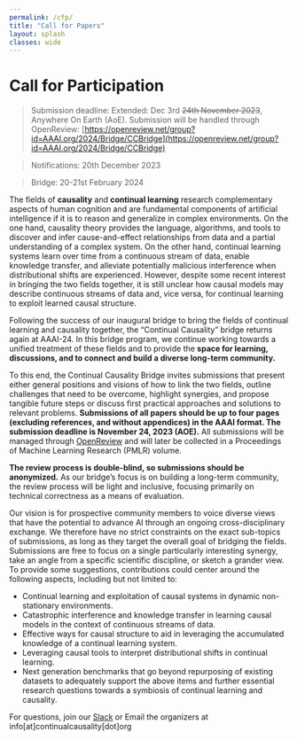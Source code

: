 ```yaml
---
permalink: /cfp/
title: "Call for Papers"
layout: splash
classes: wide 
---
```


# Call for Participation

> Submission deadline: Extended: Dec 3rd ~~24th November 2023~~, Anywhere On Earth (AoE). Submission will be handled through OpenReview: [https://openreview.net/group?id=AAAI.org/2024/Bridge/CCBridge](https://openreview.net/group?id=AAAI.org/2024/Bridge/CCBridge)

> Notifications: 20th December 2023

> Bridge: 20-21st February 2024
 
 
The fields of **causality** and **continual learning** research complementary aspects of human cognition and are
fundamental components of artificial intelligence if it is to reason and generalize in complex environments. On
the one hand, causality theory provides the language, algorithms, and tools to discover and infer cause-and-effect
relationships from data and a partial understanding of a complex system. On the other hand, continual learning
systems learn over time from a continuous stream of data, enable knowledge transfer, and alleviate potentially
malicious interference when distributional shifts are experienced. However, despite some recent interest in bringing
the two fields together, it is still unclear how causal models may describe continuous streams of data and, vice versa,
for continual learning to exploit learned causal structure.


Following the success of our inaugural bridge to bring the fields of continual learning and causality together, the
“Continual Causality” bridge returns again at AAAI-24. In this bridge program, we continue working towards a
unified treatment of these fields and to provide the **space for learning, discussions, and to connect and build a
diverse long-term community.**


To this end, the Continual Causality Bridge invites submissions that present either general positions and visions
of how to link the two fields, outline challenges that need to be overcome, highlight synergies, and propose
tangible future steps or discuss first practical approaches and solutions to relevant problems. **Submissions of all
papers should be up to four pages (excluding references, and without appendices) in the AAAI format. The
submission deadline is November 24, 2023 (AOE).** All submissions will be managed through [OpenReview](https://openreview.net/group?id=AAAI.org/2024/Bridge/CCBridge) and
will later be collected in a Proceedings of Machine Learning Research (PMLR) volume.


**The review process is double-blind, so submissions should be anonymized.** As our bridge’s focus is on building a
long-term community, the review process will be light and inclusive, focusing primarily on technical correctness as
a means of evaluation.


Our vision is for prospective community members to voice diverse views that have the potential to advance AI
through an ongoing cross-disciplinary exchange. We therefore have no strict constraints on the exact sub-topics of
submissions, as long as they target the overall goal of bridging the fields. Submissions are free to focus on a single
particularly interesting synergy, take an angle from a specific scientific discipline, or sketch a grander view. To
provide some suggestions, contributions could center around the following aspects, including but not limited to:

* Continual learning and exploitation of causal systems in dynamic non-stationary environments.
* Catastrophic interference and knowledge transfer in learning causal models in the context of continuous streams of data.
* Effective ways for causal structure to aid in leveraging the accumulated knowledge of a continual learning system.
* Leveraging causal tools to interpret distributional shifts in continual learning.
* Next generation benchmarks that go beyond repurposing of existing datasets to adequately support the above items and further essential research questions towards a symbiosis of continual learning and causality.

For questions, join our [Slack](https://join.slack.com/t/continualcausality/shared_invite/zt-1fwahodl3-7Z8xe_lzxj33qEbTs558kg) or Email the organizers at info[at]continualcausality[dot]org
 





